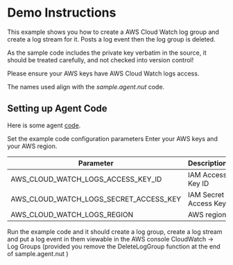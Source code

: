 # Demo Instructions

This example shows you how to create a AWS Cloud Watch log group and create a log stream for it. Posts a log event then the log group is deleted.

As the sample code includes the private key verbatim in the source, it should be treated carefully, and not checked into version control!


Please ensure your AWS keys have AWS Cloud Watch logs access.

The names used align with the *sample.agent.nut* code.

## Setting up Agent Code

Here is some agent [code](sample.agent.nut).

Set the example code configuration parameters Enter your AWS keys and your AWS region.

Parameter             			 		| Description
--------------------------------------- | -----------
AWS_CLOUD_WATCH_LOGS_ACCESS_KEY_ID		| IAM Access Key ID
AWS_CLOUD_WATCH_LOGS_SECRET_ACCESS_KEY	| IAM Secret Access Key
AWS_CLOUD_WATCH_LOGS_REGION				| AWS region

Run the example code and it should create a log group, create a log stream and put a log event in them viewable in the AWS console CloudWatch -> Log Groups (provided you remove the DeleteLogGroup function at the end of sample.agent.nut )
